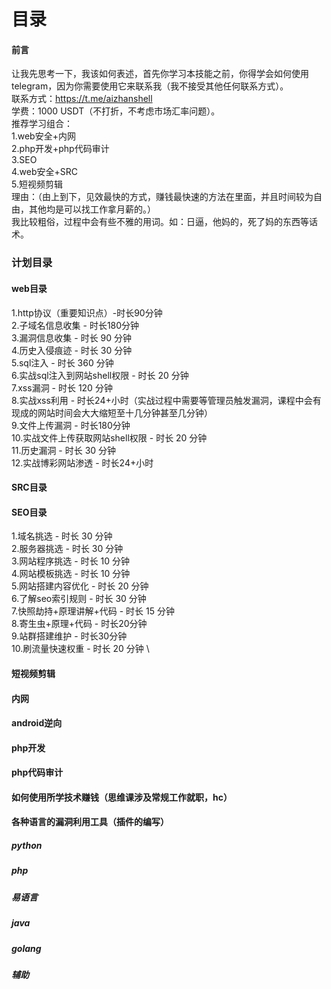 # 目录
#### 前言
让我先思考一下，我该如何表述，首先你学习本技能之前，你得学会如何使用telegram，因为你需要使用它来联系我（我不接受其他任何联系方式）。\
联系方式：https://t.me/aizhanshell  \
学费：1000 USDT（不打折，不考虑市场汇率问题）。   \
推荐学习组合：  \
1.web安全+内网 \
2.php开发+php代码审计 \
3.SEO  \
4.web安全+SRC \
5.短视频剪辑  \
理由：（由上到下，见效最快的方式，赚钱最快速的方法在里面，并且时间较为自由，其他均是可以找工作拿月薪的。） \
我比较粗俗，过程中会有些不雅的用词。如：日逼，他妈的，死了妈的东西等话术。



### 计划目录
#### web目录
1.http协议（重要知识点）-时长90分钟 \
2.子域名信息收集 - 时长180分钟 \
3.漏洞信息收集 - 时长 90 分钟 \
4.历史入侵痕迹 - 时长 30 分钟 \
5.sql注入 - 时长 360 分钟 \
6.实战sql注入到网站shell权限 - 时长 20 分钟 \
7.xss漏洞 - 时长 120 分钟 \
8.实战xss利用 - 时长24+小时（实战过程中需要等管理员触发漏洞，课程中会有现成的网站时间会大大缩短至十几分钟甚至几分钟） \
9.文件上传漏洞 - 时长180分钟 \
10.实战文件上传获取网站shell权限 - 时长 20 分钟 \
11.历史漏洞 - 时长 30 分钟 \
12.实战博彩网站渗透 - 时长24+小时 

#### SRC目录

#### SEO目录
1.域名挑选 - 时长 30 分钟 \
2.服务器挑选 - 时长 30 分钟 \
3.网站程序挑选 - 时长 10 分钟 \
4.网站模板挑选 - 时长 10 分钟\
5.网站搭建内容优化 - 时长 20 分钟 \
6.了解seo索引规则  - 时长 30 分钟 \
7.快照劫持+原理讲解+代码 - 时长 15 分钟 \
8.寄生虫+原理+代码 - 时长20分钟 \
9.站群搭建维护 - 时长30分钟 \
10.刷流量快速权重 - 时长 20 分钟 \

#### 短视频剪辑

#### 内网

#### android逆向

#### php开发

#### php代码审计

#### 如何使用所学技术赚钱（思维课涉及常规工作就职，hc）




#### 各种语言的漏洞利用工具（插件的编写）
##### python

##### php

##### 易语言

##### java

##### golang

##### 辅助
